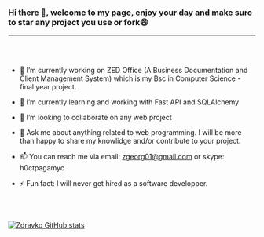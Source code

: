 ### Hi there 👋, welcome to my page, enjoy your day and make sure to star any project you use or fork😄

<hr>
<br>
<br>

- 🔭 I’m currently working on ZED Office (A Business Documentation and Client Management System) which is my Bsc in Computer Science - final year project. 

- 🌱 I’m currently learning and working with Fast API and SQLAlchemy 

- 👯 I’m looking to collaborate on any web project

- 💬 Ask me about anything related to web programming. I will be more than happy to share my knowlidge and/or contribute to your project.

- 📫 You can reach me via email: zgeorg01@gmail.com or skype: h0ctpagamyc

- ⚡ Fun fact: I will never get hired as a software developper.

<br>
<br>

[![Zdravko GitHub stats](https://github-readme-stats.vercel.app/api?username=r00tmebaby)](https://github.com/r00tmebaby)

